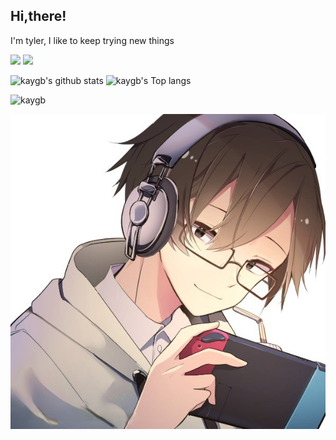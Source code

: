 ## Hi,there! 


I'm tyler, I like to keep trying new things 


[![](https://data.jsdelivr.com/v1/package/gh/kaygb/kaygb/badge)](https://www.jsdelivr.com/package/gh/kaygb/kaygb)
[![](https://img.shields.io/github/license/kaygb/kaygb)](https://github.com/kaygb/kaygb/blob/master/LICENSE)



<img src="https://github-readme-stats.vercel.app/api?username=kaygb&show_icons=true&icon_color=0366d6&bg_color=ffffff&hide_title=true&hide=contribs&include_all_commits=true" alt="kaygb's github stats"/>

<img src="https://github-readme-stats.vercel.app/api/top-langs/?username=kaygb&layout=compact" alt="kaygb's Top langs"/>

![kaygb](https://count.getloli.com/get/@kaygb?theme=rule34)

![](https://raw.githubusercontent.com/tylertyler123/a/main/IMG_1359%5B1%5D.JPG)



